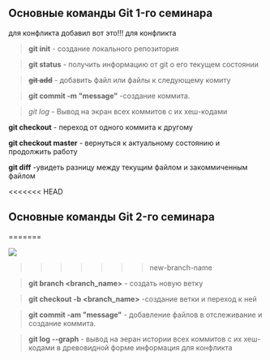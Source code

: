 ## Основные команды Git 1-го семинара
для конфликта добавил вот это!!!
для конфликта
> **git init** - создание локального репозитория

> **git status** - получить информацию от git о его текущем состоянии

>**~~git add~~** - добавить файл или файлы к следующему комиту

>**git commit -m "message"** -создание коммита.

>*git log* - Вывод на экран всех коммитов с их хеш-кодами

**git checkout** - переход от одного коммита к другому

**git checkout master** - вернуться к актуальному состоянию и продолжить работу

**git diff** -увидеть разницу между текущим файлом и закоммиченным файлом

<<<<<<< HEAD
## Основные команды Git 2-го семинара
=======





![](https://avatars.mds.yandex.net/i?id=de9a408c5741608ed12fd2081b811e42a99e4491-8496937-images-thumbs&n=13)
>>>>>>> new-branch-name












> **git branch <branch_name>** - создать новую ветку

> **git checkout -b <branch_name>** -создание ветки и переход к ней

> **git commit -am "message"** - добавление файлов в отслеживание и создание коммита.

>**git log --graph** - вывод на эеран истории всех коммитов с их хеш-кодами в древовидной форме информация для конфликта